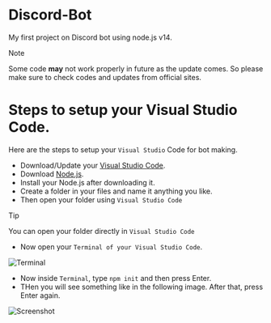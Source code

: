 # Discord-Bot
My first project on Discord bot using node.js v14.

> [!NOTE]
> Some code **may** not work properly in future as the update comes. So please make sure to check codes and updates from official sites.

# Steps to setup your Visual Studio Code.
Here are the steps to setup your `Visual Studio` Code for bot making.
- Download/Update your [Visual Studio Code](https://code.visualstudio.com).
- Download [Node.js](https://nodejs.org/en).
- Install your Node.js after downloading it.
- Create a folder in your files and name it anything you like.
- Then open your folder using `Visual Studio Code`
> [!TIP]
> You can open your folder directly in `Visual Studio Code`
- Now open your `Terminal of your Visual Studio Code`.

![Terminal](https://cdn.discordapp.com/attachments/889119613332381696/1308723151257206825/image.png?ex=673efaea&is=673da96a&hm=c35f9092b7e3e82d03ef025c4198d0b1bdb04d1a2ee0eccb41411313b337892c&)

- Now inside `Terminal`, type `npm init` and then press Enter.
- THen you will see something like in the following image. After that, press Enter again.

![Screenshot](https://cdn.discordapp.com/attachments/889119613332381696/1308725824454787072/image.png?ex=673efd67&is=673dabe7&hm=09cfe926c402422f1af90d0f6dd01b2791a4be15671ab6b668a9c8f450a89d43&)

